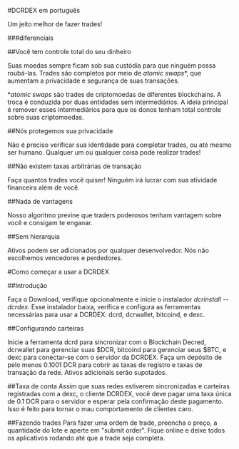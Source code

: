 
#DCRDEX em português

Um jeito melhor de fazer trades!


###diferenciais


##Você tem controle total do seu dinheiro

Suas moedas sempre ficam sob sua custódia para que ninguém possa roubá-las. Trades são completos por meio de *atomic swaps**, que aumentam a privacidade e segurança de suas transações.

**atomic swaps* são trades de criptomoedas de diferentes blockchains. A troca é conduzida por duas entidades sem intermediários. A ideia principal é remover esses intermediários para que os donos tenham total controle sobre suas criptomoedas.

##Nós protegemos sua privacidade

Não é preciso verificar sua identidade para completar trades, ou até mesmo ser humano. Qualquer um ou qualquer coisa pode realizar trades!

##Não existem taxas arbitrárias de transação

Faça quantos trades você quiser! Ninguém irá lucrar com sua atividade financeira além de você.

##Nada de vantagens 

Nosso algoritmo previne que traders poderosos tenham vantagem sobre você e consigam te enganar.

##Sem hierarquia

Ativos podem ser adicionados por qualquer desenvolvedor. Nós não escolhemos vencedores e perdedores.

#Como começar a usar a DCRDEX

##Introdução

Faça o Download, verifique opcionalmente e inicie o instalador *dcrinstall --dcrdex*. Esse instalador baixa, verifica e configura as ferramentas necessárias para usar a DCRDEX: dcrd, dcrwallet, bitcoind, e dexc.

##Configurando carteiras

Inicie a ferramenta dcrd para sincronizar com o Blockchain Decred, dcrwallet para gerenciar suas $DCR, bitcoind para gerenciar seus $BTC, e dexc para conectar-se com o servidor da DCRDEX. Faça um depósito de pelo menos 0.1001 DCR para cobrir as taxas de registro e taxas de transação da rede. Ativos adicionais serão supotados.

##Taxa de conta 
Assim que suas redes estiverem sincronizadas e carteiras registradas com a dexc, o cliente DCRDEX, você deve pagar uma taxa única de 0.1 DCR para o servidor e esperar pela confirmação deste pagamento. Isso é feito para tornar o mau comportamento de clientes caro.

##Fazendo trades
Para fazer uma ordem de trade, preencha o preço, a quantidade do lote e aperte em "submit order". Fique online e deixe todos os aplicativos rodando até que a trade seja completa.